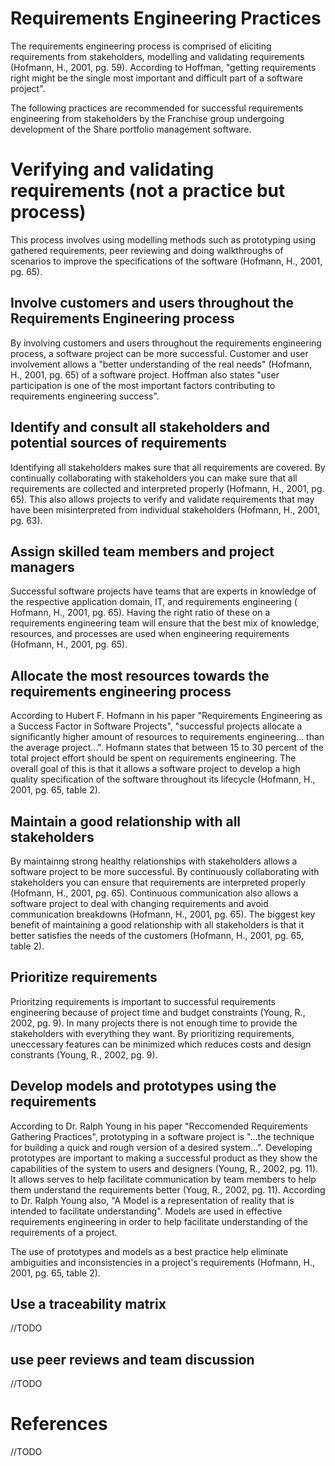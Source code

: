 # Requirements Engineering Practices


The requirements engineering process is comprised of eliciting requirements from stakeholders, modelling and validating requirements (Hofmann, H., 2001, pg. 59). According to Hoffman, "getting requirements right might be the single most important and difficult part of a software project".

The following practices are recommended for successful requirements engineering from stakeholders by the Franchise group undergoing development of the Share portfolio management software.


# Verifying and validating requirements (not a practice but process)

This process involves using modelling methods such as prototyping using gathered requirements, peer reviewing and doing walkthroughs of scenarios to improve the specifications of the software (Hofmann, H., 2001, pg. 65).

## Involve customers and users throughout the Requirements Engineering process

By involving customers and users throughout the requirements engineering process, a software project can be more successful. Customer and user involvement allows a "better understanding of the real needs" (Hofmann, H., 2001, pg. 65) of a software project. Hoffman also states "user participation is one of the most important factors contributing to requirements engineering success".

## Identify and consult all stakeholders and potential sources of requirements

Identifying all stakeholders makes sure that all requirements are covered. By continually collaborating with stakeholders you can make sure that all requirements are collected and interpreted properly (Hofmann, H., 2001, pg. 65). This also allows projects to verify and validate requirements that may have been misinterpreted from individual stakeholders (Hofmann, H., 2001, pg. 63).

## Assign skilled team members and project managers

Successful software projects have teams that are experts in knowledge of the respective application domain, IT, and requirements engineering ( Hofmann, H., 2001, pg. 65). Having the right ratio of these on a requirements engineering team will ensure that the best mix of knowledge, resources, and processes are used when engineering requirements (Hofmann, H., 2001, pg. 65).

## Allocate the most resources towards the requirements engineering process

According to Hubert F. Hofmann in his paper "Requirements Engineering as a Success Factor in Software Projects", "successful projects allocate a significantly higher amount of resources to requirements engineering... than the average project...". Hofmann states that between 15 to 30 percent of the total project effort should be spent on requirements engineering. The overall goal of this is that it allows a software project to develop a high quality specification of the software throughout its lifecycle (Hofmann, H., 2001, pg. 65, table 2).

## Maintain a good relationship with all stakeholders

By maintainng strong healthy relationships with stakeholders allows a software project to be more successful. By continuously collaborating with stakeholders you can ensure that requirements are interpreted properly (Hofmann, H., 2001, pg. 65). Continuous communication also allows a software project to deal with changing requirements and avoid communication breakdowns (Hofmann, H., 2001, pg. 65). The biggest key benefit of maintaining a good relationship with all stakeholders is that it better satisfies the needs of the customers (Hofmann, H., 2001, pg. 65, table 2).

## Prioritize requirements

Prioritzing requirements is important to successful requirements engineering because of project time and budget constraints (Young, R., 2002, pg. 9). In many projects there is not enough time to provide the stakeholders with everything they want. By prioritizing requirements, uneccessary features can be minimized which reduces costs and design constrants (Young, R., 2002, pg. 9).

## Develop models and prototypes using the requirements

According to Dr. Ralph Young in his paper "Reccomended Requirements Gathering Practices", prototyping in a software project is "...the technique for building a quick and rough version of a desired system...". Developing prototypes are important to making a successful product as they show the capabilities of the system to users and designers (Young, R., 2002, pg. 11). It allows serves to help facilitate communication by team members to help them understand the requirements better (Youg, R., 2002, pg. 11).
According to Dr. Ralph Young also, "A Model is a representation of reality that is intended to facilitate understanding". Models are used in effective requirements engineering in order to help facilitate understanding of the requirements of a project.

The use of prototypes and models as a best practice help eliminate ambiguities and inconsistencies in a project's requirements (Hofmann, H., 2001, pg. 65, table 2).

## Use a traceability matrix

//TODO

## use peer reviews and team discussion

//TODO

# References

//TODO


